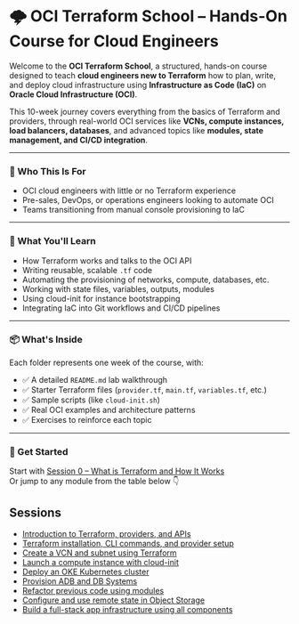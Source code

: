 # 🌩️ OCI Terraform School – Hands-On Course for Cloud Engineers

Welcome to the **OCI Terraform School**, a structured, hands-on course designed to teach **cloud engineers new to Terraform** how to plan, write, and deploy cloud infrastructure using **Infrastructure as Code (IaC)** on **Oracle Cloud Infrastructure (OCI)**.

This 10-week journey covers everything from the basics of Terraform and providers, through real-world OCI services like **VCNs, compute instances, load balancers, databases**, and advanced topics like **modules, state management, and CI/CD integration**.

---

### 🎯 Who This Is For

- OCI cloud engineers with little or no Terraform experience
- Pre-sales, DevOps, or operations engineers looking to automate OCI
- Teams transitioning from manual console provisioning to IaC

---

### 🧭 What You'll Learn

- How Terraform works and talks to the OCI API  
- Writing reusable, scalable `.tf` code  
- Automating the provisioning of networks, compute, databases, etc.  
- Working with state files, variables, outputs, modules  
- Using cloud-init for instance bootstrapping  
- Integrating IaC into Git workflows and CI/CD pipelines

---

### 📦 What's Inside

Each folder represents one week of the course, with:

- ✅ A detailed `README.md` lab walkthrough
- ✅ Starter Terraform files (`provider.tf`, `main.tf`, `variables.tf`, etc.)
- ✅ Sample scripts (like `cloud-init.sh`)
- ✅ Real OCI examples and architecture patterns
- ✅ Exercises to reinforce each topic

---

### 🚀 Get Started

Start with [Session 0 – What is Terraform and How It Works](./session-00-intro/README.md)  
Or jump to any module from the table below 👇

## Sessions
- [Introduction to Terraform, providers, and APIs](./session0_intro_to_terraform/README.md)
- [Terraform installation, CLI commands, and provider setup](./session1_setup_and_basics/README.md)
- [Create a VCN and subnet using Terraform](./session2_vcn_and_subnet/README.md)
- [Launch a compute instance with cloud-init](./session3_compute_instance/README.md)
- [Deploy an OKE Kubernetes cluster](./session4_oke_cluster/README.md)
- [Provision ADB and DB Systems](./session5_oci_databases/README.md)
- [Refactor previous code using modules](./session6_modules/README.md)
- [Configure and use remote state in Object Storage](./session7_remote_state/README.md)
- [Build a full-stack app infrastructure using all components](./session8_final_project/README.md)
